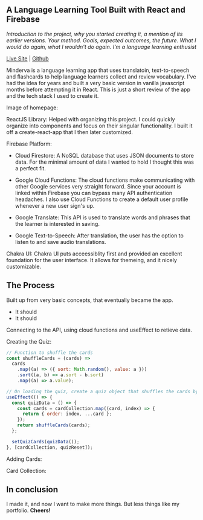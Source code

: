 ## A Language Learning Tool Built with React and Firebase

_Introduction to the project, why you started creating it, a mention of its earlier versions. Your method. Goals, expected outcomes, the future. What I would do again, what I wouldn't do again. I'm a language learning enthusist_

[Live Site](https://minderva-17770.web.app/) | [Github](https://github.com/dwainetrain/minderva)

Minderva is a language learning app that uses translatoin, text-to-speech and flashcards to help language learners collect and review vocabulary. I've had the idea for years and built a very basic version in vanilla javascript months before attempting it in React. This is just a short review of the app and the tech stack I used to create it.

Image of homepage:

ReactJS Library: Helped with organizing this project. I could quickly organize into components and focus on their singular functionality. I built it off a create-react-app that I then later customized.

Firebase Platform:

- Cloud Firestore: A NoSQL database that uses JSON documents to store data. For the minimal amount of data I wanted to hold I thought this was a perfect fit.

- Google Cloud Functions: The cloud functions make communicating with other Google services very straight forward. Since your account is linked within Firebase you can bypass many API authentication headaches. I also use Cloud Functions to create a default user profile whenever a new user sign's up.

- Google Translate: This API is used to translate words and phrases that the learner is interested in saving.

- Google Text-to-Speech: After translation, the user has the option to listen to and save audio translations.

Chakra UI: Chakra UI puts acceessiblity first and provided an excellent foundation for the user interface. It allows for themeing, and it nicely customizable.

## The Process

Built up from very basic concepts, that eventually became the app.

- It should
- It should

Connecting to the API, using cloud functions and useEffect to retieve data.

Creating the Quiz:

```javascript
// Function to shuffle the cards
const shuffleCards = (cards) =>
  cards
    .map((a) => ({ sort: Math.random(), value: a }))
    .sort((a, b) => a.sort - b.sort)
    .map((a) => a.value);

// On loading the quiz, create a quiz object that shuffles the cards by an order number
useEffect(() => {
  const quizData = () => {
    const cards = cardCollection.map((card, index) => {
      return { order: index, ...card };
    });
    return shuffleCards(cards);
  };

  setQuizCards(quizData());
}, [cardCollection, quizReset]);
```

Adding Cards:

Card Collection:

## In conclusion

I made it, and now I want to make more things. But less things like my portfolio. **Cheers!**
